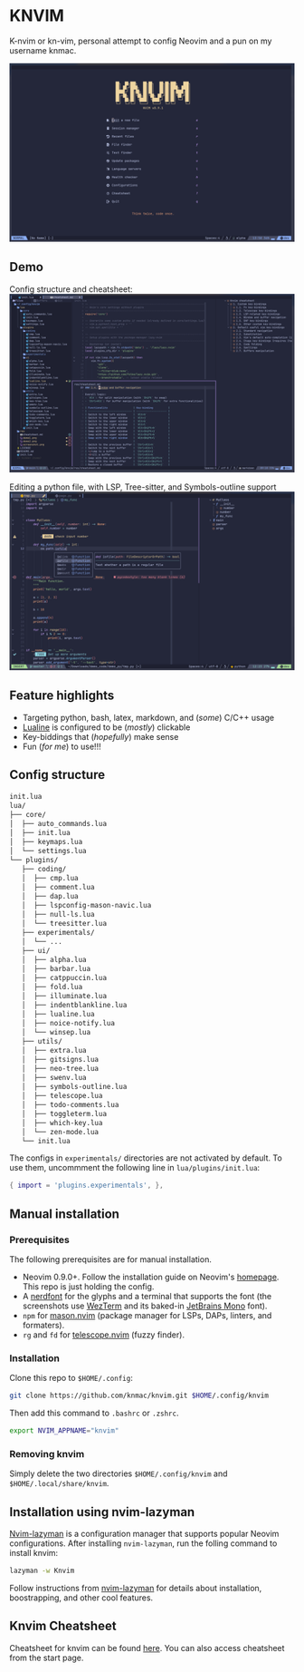 # KNVIM

K-nvim or kn-vim, personal attempt to config Neovim and a pun on my username knmac.

![Screenshot](./res/screenshot.png)

## Demo

Config structure and cheatsheet:
![demo1](./res/demo1.png)

Editing a python file, with LSP, Tree-sitter, and Symbols-outline support
![demo2](./res/demo2.png)


## Feature highlights

- Targeting python, bash, latex, markdown, and (*some*) C/C++ usage
- [Lualine](https://github.com/nvim-lualine/lualine.nvim) is configured to be (*mostly*) clickable
- Key-biddings that (*hopefully*) make sense
- Fun (*for me*) to use!!!


## Config structure

```
init.lua
lua/
├── core/
│  ├── auto_commands.lua
│  ├── init.lua
│  ├── keymaps.lua
│  └── settings.lua
└── plugins/
   ├── coding/
   │  ├── cmp.lua
   │  ├── comment.lua
   │  ├── dap.lua
   │  ├── lspconfig-mason-navic.lua
   │  ├── null-ls.lua
   │  └── treesitter.lua
   ├── experimentals/
   │  └── ...
   ├── ui/
   │  ├── alpha.lua
   │  ├── barbar.lua
   │  ├── catppuccin.lua
   │  ├── fold.lua
   │  ├── illuminate.lua
   │  ├── indentblankline.lua
   │  ├── lualine.lua
   │  ├── noice-notify.lua
   │  └── winsep.lua
   ├── utils/
   │  ├── extra.lua
   │  ├── gitsigns.lua
   │  ├── neo-tree.lua
   │  ├── swenv.lua
   │  ├── symbols-outline.lua
   │  ├── telescope.lua
   │  ├── todo-comments.lua
   │  ├── toggleterm.lua
   │  ├── which-key.lua
   │  └── zen-mode.lua
   └── init.lua
```

The configs in `experimentals/` directories are not activated by default. To use them, uncommment the following line in `lua/plugins/init.lua`:

```lua
{ import = 'plugins.experimentals', },
```


## Manual installation

### Prerequisites

The following prerequisites are for manual installation.
- Neovim 0.9.0+. Follow the installation guide on Neovim's [homepage](https://neovim.io/). This repo is just holding the config.
- A [nerdfont](https://www.nerdfonts.com) for the glyphs and a terminal that supports the font (the screenshots use [WezTerm](https://wezfurlong.org/wezterm/) and its baked-in [JetBrains Mono](https://www.jetbrains.com/lp/mono/) font).
- `npm` for [mason.nvim](https://github.com/williamboman/mason.nvim) (package manager for LSPs, DAPs, linters, and formaters).
- `rg` and `fd` for [telescope.nvim](https://github.com/nvim-telescope/telescope.nvim) (fuzzy finder).

### Installation

Clone this repo to `$HOME/.config`:

```bash
git clone https://github.com/knmac/knvim.git $HOME/.config/knvim
```

Then add this command to `.bashrc` or `.zshrc`.

```bash
export NVIM_APPNAME="knvim"
```

### Removing knvim

Simply delete the two directories `$HOME/.config/knvim` and `$HOME/.local/share/knvim`.


## Installation using nvim-lazyman

[Nvim-lazyman](https://github.com/doctorfree/nvim-lazyman) is a configuration manager that supports popular Neovim configurations. After installing `nvim-lazyman`, run the folling command to install knvim:

```bash
lazyman -w Knvim
```

Follow instructions from [nvim-lazyman](https://github.com/doctorfree/nvim-lazyman) for details about installation, boostrapping, and other cool features.


## Knvim Cheatsheet

Cheatsheet for knvim can be found [here](res/cheatsheet.md). You can also access cheatsheet from the start page.
